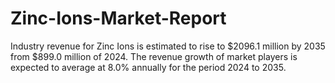 # Zinc-Ions-Market-Report
Industry revenue for Zinc Ions is estimated to rise to $2096.1 million by 2035 from $899.0 million of 2024. The revenue growth of market players is expected to average at 8.0% annually for the period 2024 to 2035.
